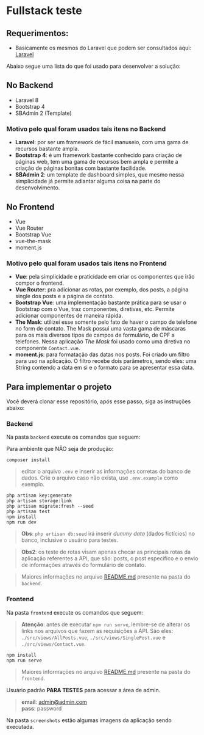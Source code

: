# Fullstack teste

## Requerimentos:
- Basicamente os mesmos do Laravel que podem ser consultados aqui: [Laravel](https://laravel.com/docs/8.x/deployment#server-requirements)

Abaixo segue uma lista do que foi usado para desenvolver a solução:

## No Backend
- Laravel 8
- Bootstrap 4
- SBAdmin 2 (Template)


### Motivo pelo qual foram usados tais itens no Backend
- **Laravel**: por ser um framework de fácil manuseio, com uma gama de recursos bastante ampla.
- **Bootstrap 4**: é um framework bastante conhecido para criação de páginas web, tem uma gama de recursos bem ampla e permite a criação de páginas bonitas com bastante facilidade.
- **SBAdmin 2**: um template de dashboard simples, que mesmo nessa simplicidade já permite adiantar alguma coisa na parte do desenvolvimento.


## No Frontend
- Vue
- Vue Router
- Bootstrap Vue
- vue-the-mask
- moment.js

### Motivo pelo qual foram usados tais itens no Frontend
- **Vue**: pela simplicidade e praticidade em criar os componentes que irão compor o frontend.
- **Vue Router**: pra adicionar as rotas, por exemplo, dos posts, a página single dos posts e a página de contato.
- **Bootstrap Vue**: uma implementação bastante prática para se usar o Bootstrap com o Vue, traz componentes, diretivas, etc. Permite adicionar componentes de maneira rápida.
- **The Mask**: utilizei esse somente pelo fato de haver o campo de telefone no form de contato. The Mask possui uma vasta gama de máscaras para os mais diversos tipos de campos de formulário, de CPF a telefones. Nessa aplicação *The Mask* foi usado como uma diretiva no componente `Contact.vue`.
- **moment.js**: para formatação das datas nos posts. Foi criado um filtro para uso na aplicação. O filtro recebe dois parâmetros, sendo eles: uma String contendo a data em si e o formato para se apresentar essa data.

## Para implementar o projeto

Você deverá clonar esse repositório, após esse passo, siga as instruções abaixo:

### Backend
Na pasta `backend` execute os comandos que seguem:

Para ambiente que NÃO seja de produção:
```
composer install
```

>editar o arquivo `.env` e inserir as informações corretas do banco de dados. Crie o arquivo caso não exista, use `.env.example` como exemplo.

```
php artisan key:generate
php artisan storage:link
php artisan migrate:fresh --seed
php artisan test
npm install
npm run dev
```

>**Obs**: `php artisan db:seed` irá inserir *dummy data* (dados fictícios) no banco, inclusive o usuário para testes.

>**Obs2**: os teste de rotas visam apenas checar as principais rotas da aplicação referentes a API, que são: posts, o post específico e o envio de informações através do formulário de contato.

>Maiores informações no arquivo [README.md](./backend/README.md) presente na pasta do `backend`.


### Frontend
Na pasta `frontend` execute os comandos que seguem:

>**Atenção**: antes de executar `npm run serve`, lembre-se de alterar os links nos arquivos que fazem as requisições a API. São eles: `./src/views/AllPosts.vue`, `./src/views/SinglePost.vue` e `./src/views/Contact.vue`.


```
npm install
npm run serve
```

>Maiores informações no arquivo [README.md](./frontend/README.md) presente na pasta do `frontend`.

Usuário padrão **PARA TESTES** para acessar a área de admin.
>**email**: admin@admin.com   
>**pass**: password

Na pasta `screenshots` estão algumas imagens da aplicação sendo executada.
